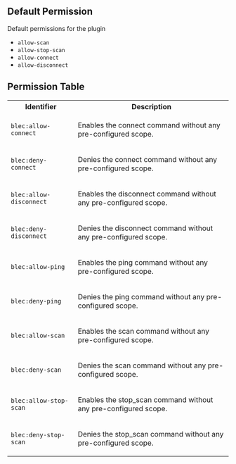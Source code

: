 ## Default Permission

Default permissions for the plugin

- `allow-scan`
- `allow-stop-scan`
- `allow-connect`
- `allow-disconnect`

## Permission Table

<table>
<tr>
<th>Identifier</th>
<th>Description</th>
</tr>


<tr>
<td>

`blec:allow-connect`

</td>
<td>

Enables the connect command without any pre-configured scope.

</td>
</tr>

<tr>
<td>

`blec:deny-connect`

</td>
<td>

Denies the connect command without any pre-configured scope.

</td>
</tr>

<tr>
<td>

`blec:allow-disconnect`

</td>
<td>

Enables the disconnect command without any pre-configured scope.

</td>
</tr>

<tr>
<td>

`blec:deny-disconnect`

</td>
<td>

Denies the disconnect command without any pre-configured scope.

</td>
</tr>

<tr>
<td>

`blec:allow-ping`

</td>
<td>

Enables the ping command without any pre-configured scope.

</td>
</tr>

<tr>
<td>

`blec:deny-ping`

</td>
<td>

Denies the ping command without any pre-configured scope.

</td>
</tr>

<tr>
<td>

`blec:allow-scan`

</td>
<td>

Enables the scan command without any pre-configured scope.

</td>
</tr>

<tr>
<td>

`blec:deny-scan`

</td>
<td>

Denies the scan command without any pre-configured scope.

</td>
</tr>

<tr>
<td>

`blec:allow-stop-scan`

</td>
<td>

Enables the stop_scan command without any pre-configured scope.

</td>
</tr>

<tr>
<td>

`blec:deny-stop-scan`

</td>
<td>

Denies the stop_scan command without any pre-configured scope.

</td>
</tr>
</table>
